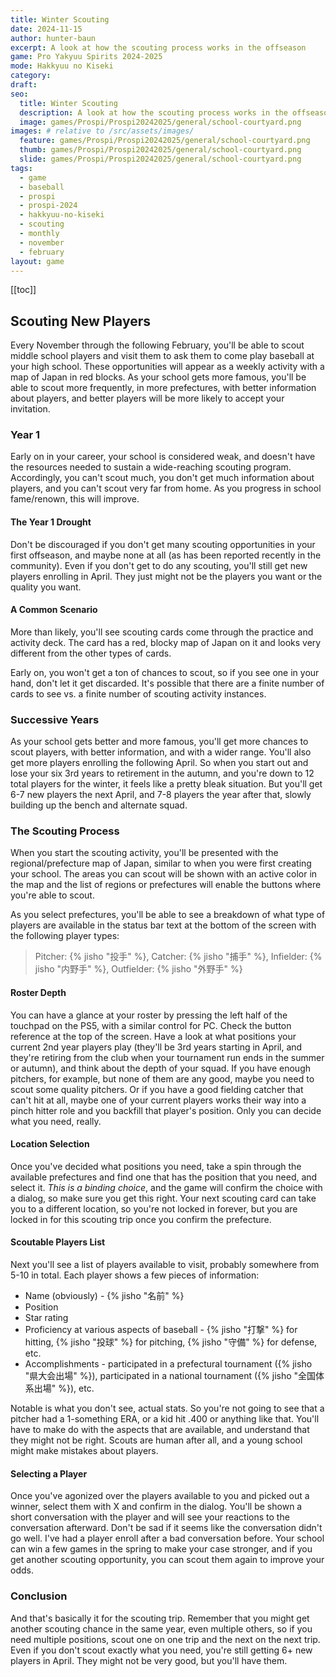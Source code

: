 ```yaml
---
title: Winter Scouting
date: 2024-11-15
author: hunter-baun
excerpt: A look at how the scouting process works in the offseason
game: Pro Yakyuu Spirits 2024-2025
mode: Hakkyuu no Kiseki
category: 
draft: 
seo:
  title: Winter Scouting
  description: A look at how the scouting process works in the offseason
  image: games/Prospi/Prospi20242025/general/school-courtyard.png
images: # relative to /src/assets/images/
  feature: games/Prospi/Prospi20242025/general/school-courtyard.png
  thumb: games/Prospi/Prospi20242025/general/school-courtyard.png
  slide: games/Prospi/Prospi20242025/general/school-courtyard.png
tags:
  - game
  - baseball
  - prospi
  - prospi-2024
  - hakkyuu-no-kiseki
  - scouting
  - monthly
  - november
  - february
layout: game
---
```

[[toc]]
## Scouting New Players

Every November through the following February, you'll be able to scout middle school players and visit them to ask them to come play baseball at your high school. These opportunities will appear as a weekly activity with a map of Japan in red blocks. As your school gets more famous, you'll be able to scout more frequently, in more prefectures, with better information about players, and better players will be more likely to accept your invitation.

### Year 1
Early on in your career, your school is considered weak, and doesn't have the resources needed to sustain a wide-reaching scouting program. Accordingly, you can't scout much, you don't get much information about players, and you can't scout very far from home. As you progress in school fame/renown, this will improve.

#### The Year 1 Drought
Don't be discouraged if you don't get many scouting opportunities in your first offseason, and maybe none at all (as has been reported recently in the community). Even if you don't get to do any scouting, you'll still get new players enrolling in April. They just might not be the players you want or the quality you want.

#### A Common Scenario
More than likely, you'll see scouting cards come through the practice and activity deck. The card has a red, blocky map of Japan on it and looks very different from the other types of cards.

Early on, you won't get a ton of chances to scout, so if you see one in your hand, don't let it get discarded. It's possible that there are a finite number of cards to see vs. a finite number of scouting activity instances.

### Successive Years
As your school gets better and more famous, you'll get more chances to scout players, with better information, and with a wider range. You'll also get more players enrolling the following April. So when you start out and lose your six 3rd years to retirement in the autumn, and you're down to 12 total players for the winter, it feels like a pretty bleak situation. But you'll get 6-7 new players the next April, and 7-8 players the year after that, slowly building up the bench and alternate squad.

### The Scouting Process
When you start the scouting activity, you'll be presented with the regional/prefecture map of Japan, similar to when you were first creating your school. The areas you can scout will be shown with an active color in the map and the list of regions or prefectures will enable the buttons where you're able to scout.

As you select prefectures, you'll be able to see a breakdown of what type of players are available in the status bar text at the bottom of the screen with the following player types:

> Pitcher: {% jisho "投手" %}, Catcher: {% jisho "捕手" %}, Infielder: {% jisho "内野手" %}, Outfielder: {% jisho "外野手" %}

#### Roster Depth
You can have a glance at your roster by pressing the left half of the touchpad on the PS5, with a similar control for PC. Check the button reference at the top of the screen. Have a look at what positions your current 2nd year players play (they'll be 3rd years starting in April, and they're retiring from the club when your tournament run ends in the summer or autumn), and think about the depth of your squad. If you have enough pitchers, for example, but none of them are any good, maybe you need to scout some quality pitchers. Or if you have a good fielding catcher that can't hit at all, maybe one of your current players works their way into a pinch hitter role and you backfill that player's position. Only you can decide what you need, really.

#### Location Selection
Once you've decided what positions you need, take a spin through the available prefectures and find one that has the position that you need, and select it. *This is a binding choice*, and the game will confirm the choice with a dialog, so make sure you get this right. Your next scouting card can take you to a different location, so you're not locked in forever, but you are locked in for this scouting trip once you confirm the prefecture.

#### Scoutable Players List
Next you'll see a list of players available to visit, probably somewhere from 5-10 in total. Each player shows a few pieces of information:
* Name (obviously) - {% jisho "名前" %}
* Position
* Star rating
* Proficiency at various aspects of baseball - {% jisho "打撃" %} for hitting, {% jisho "投球" %} for pitching, {% jisho "守備" %} for defense, etc.
* Accomplishments - participated in a prefectural tournament ({% jisho "県大会出場" %}), participated in a national tournament ({% jisho "全国体系出場" %}), etc.

Notable is what you don't see, actual stats. So you're not going to see that a pitcher had a 1-something ERA, or a kid hit .400 or anything like that. You'll have to make do with the aspects that are available, and understand that they might not be right. Scouts are human after all, and a young school might make mistakes about players.

#### Selecting a Player
Once you've agonized over the players available to you and picked out a winner, select them with X and confirm in the dialog. You'll be shown a short conversation with the player and will see your reactions to the conversation afterward. Don't be sad if it seems like the conversation didn't go well. I've had a player enroll after a bad conversation before. Your school can win a few games in the spring to make your case stronger, and if you get another scouting opportunity, you can scout them again to improve your odds.

### Conclusion
And that's basically it for the scouting trip. Remember that you might get another scouting chance in the same year, even multiple others, so if you need multiple positions, scout one on one trip and the next on the next trip. Even if you don't scout exactly what you need, you're still getting 6+ new players in April. They might not be very good, but you'll have them.


